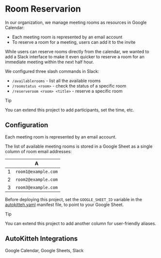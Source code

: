 # Room Reservarion

In our organization, we manage meeting rooms as resources in Google Calendar:

- Each meeting room is represented by an email account
- To reserve a room for a meeting, users can add it to the invite

While users can reserve rooms directly from the calendar, we wanted to add a
Slack interface to make it even quicker to reserve a room for an immediate
meeting within the next half hour.

We configured three slash commands in Slack:

- `/availablerooms` - list all the available rooms
- `/roomstatus <room>` - check the status of a specific room
- `/reserveroom <room> <title>` - reserve a specific room

> [!TIP]
> You can extend this project to add participants, set the time, etc.

## Configuration

Each meeting room is represented by an email account.

The list of available meeting rooms is stored in a Google Sheet as a single
column of room email addresses:

|     |          A          |
| :-: | :-----------------: |
|  1  | `room1@example.com` |
|  2  | `room2@example.com` |
|  3  | `room3@example.com` |

Before deploying this project, set the `GOOGLE_SHEET_ID` variable in the
[autokitteh.yaml](./autokitteh.yaml) manifest file, to point to your Google
Sheet.

> [!TIP]
> You can extend this project to add another column for user-friendly aliases.

## AutoKitteh Integrations

Google Calendar, Google Sheets, Slack

